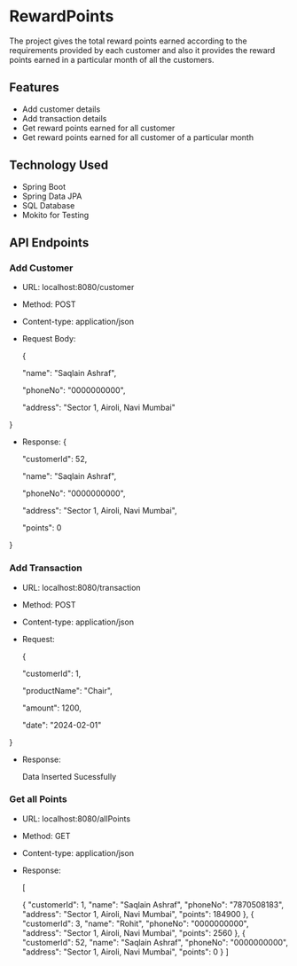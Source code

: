 # RewardPoints
The project gives the total reward points earned according to the requirements provided by each customer and also it provides the reward points earned in a particular month of all the customers.
## Features
- Add customer details
- Add transaction details
- Get reward points earned for all customer
- Get reward points earned for all customer of a particular month
## Technology Used
- Spring Boot
- Spring Data JPA
- SQL Database
- Mokito for Testing
## API Endpoints
### Add Customer
- URL: localhost:8080/customer
- Method: POST
- Content-type: application/json
- Request Body:

  {
  
    "name": "Saqlain Ashraf",
  
    "phoneNo": "0000000000",
  
    "address": "Sector 1, Airoli, Navi Mumbai"

}
- Response:
  {
  
    "customerId": 52,
  
    "name": "Saqlain Ashraf",
  
    "phoneNo": "0000000000",
  
    "address": "Sector 1, Airoli, Navi Mumbai",
  
    "points": 0
  
}
### Add Transaction
- URL: localhost:8080/transaction
- Method: POST
- Content-type: application/json
- Request:
  
  {
  
    "customerId": 1,
  
    "productName": "Chair",
  
    "amount": 1200,
  
    "date": "2024-02-01"
  
}
- Response:

  Data Inserted Sucessfully

### Get all Points
- URL: localhost:8080/allPoints
- Method: GET
- Content-type: application/json
- Response:
  
  [
  
    {
        "customerId": 1,
        "name": "Saqlain Ashraf",
        "phoneNo": "7870508183",
        "address": "Sector 1, Airoli, Navi Mumbai",
        "points": 184900
    },
    {
        "customerId": 3,
        "name": "Rohit",
        "phoneNo": "0000000000",
        "address": "Sector 1, Airoli, Navi Mumbai",
        "points": 2560
    },
    {
        "customerId": 52,
        "name": "Saqlain Ashraf",
        "phoneNo": "0000000000",
        "address": "Sector 1, Airoli, Navi Mumbai",
        "points": 0
    }
]
